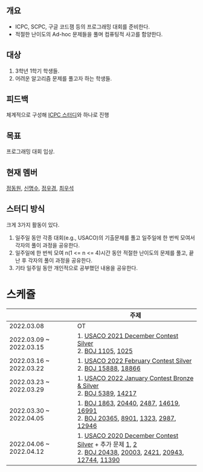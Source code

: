 ## 개요

- ICPC, SCPC, 구글 코드잼 등의 프로그래밍 대회를 준비한다.
- 적절한 난이도의 Ad-hoc 문제들을 풀며 컴퓨팅적 사고를 함양한다.

## 대상

1. 3학년 1학기 학생들.
2. 어려운 알고리즘 문제를 풀고자 하는 학생들.

## 피드백
체계적으로 구성해 [ICPC 스터디](../../ICPC/)와 하나로 진행

## 목표

프로그래밍 대회 입상.

## 현재 멤버

[정동원](./Codes/%EC%A0%95%EB%8F%99%EC%9B%90), 
[신명수](./Codes/%EC%8B%A0%EB%AA%85%EC%88%98), 
[정우경](./Codes/%EC%A0%95%EC%9A%B0%EA%B2%BD), 
[최우석](./Codes/%EC%B5%9C%EC%9A%B0%EC%84%9D)

## 스터디 방식

크게 3가지 활동이 있다.
1. 일주일 동안 각종 대회(e.g., USACO)의 기출문제를 풀고 일주일에 한 번씩 모여서 각자의 풀이 과정을 공유한다.
2. 일주일에 한 번씩 모여 n(1 <= n <= 4)시간 동안 적절한 난이도의 문제를 풀고, 끝난 후 각자의 풀이 과정을 공유한다.
3. 기타 일주일 동안 개인적으로 공부했던 내용을 공유한다.

# 스케쥴

|  | 주제 |
| -- | -- |
| 2022.03.08 | OT |
| 2022.03.09 ~ 2022.03.15 | 1. [USACO 2021 December Contest Silver](https://www.acmicpc.net/category/612) </br> 2. [BOJ 1105](https://www.acmicpc.net/problem/1105), [1025](https://www.acmicpc.net/problem/1025) | 
| 2022.03.16 ~ 2022.03.22 | 1. [USACO 2022 February Contest Silver](https://www.acmicpc.net/category/649) </br> 2. [BOJ 15888](https://boj.kr/15888), [18866](https://boj.kr/18866) |
| 2022.03.23 ~ 2022.03.29 | 1. [USACO 2022 January Contest Bronze & Silver](https://www.acmicpc.net/category/645) </br> 2. [BOJ 5389](https://boj.kr/5389), [14217](https://boj.kr/14217) |
| 2022.03.30 ~ 2022.04.05 | 1. [BOJ 1863](https://boj.kr/1863), [20440](https://boj.kr/20440), [2487](https://boj.kr/2487), [14619](https://boj.kr/14619), [16991](https://boj.kr/16991) </br> 2. [BOJ 20365](https://www.acmicpc.net/problem/20365), [8901](https://www.acmicpc.net/problem/8901), [1323](https://www.acmicpc.net/problem/1323), [2987](https://www.acmicpc.net/problem/2987), [12946](https://www.acmicpc.net/problem/12946) |
| 2022.04.06 ~ 2022.04.12 | 1. [USACO 2020 December Contest Silver](https://www.acmicpc.net/category/511) + 추가 문제 [1,](https://www.acmicpc.net/problem/24041) [2](https://www.acmicpc.net/problem/19847) </br> 2. [BOJ 20438](https://www.acmicpc.net/problem/20438), [20003](https://www.acmicpc.net/problem/20003), [2421](https://www.acmicpc.net/problem/2421), [20943](https://www.acmicpc.net/problem/20943), [12744](https://www.acmicpc.net/problem/12744), [11390](https://www.acmicpc.net/problem/11390) |
